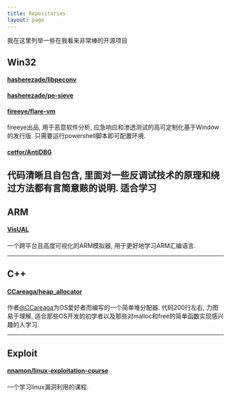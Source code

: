 ```yaml
---
title: Repositories
layout: page
---
```


我在这里列举一些在我看来非常棒的开源项目

## Win32

#### [hasherezade/libpeconv](https://github.com/hasherezade/libpeconv)
#### [hasherezade/pe-sieve](https://github.com/hasherezade/pe-sieve)
#### [fireeye/flare-vm](https://github.com/fireeye/flare-vm)

fireeye出品, 用于恶意软件分析, 应急响应和渗透测试的高可定制化基于Window的发行版. 只需要运行powershell脚本即可配置环境.

#### [cetfor/AntiDBG](https://github.com/cetfor/AntiDBG)

代码清晰且自包含, 里面对一些反调试技术的原理和绕过方法都有言简意赅的说明. 适合学习
----

## ARM

#### [VisUAL](https://salmanarif.bitbucket.io/visual/index.html)

一个跨平台且高度可视化的ARM模拟器, 用于更好地学习ARM汇编语言.

----

## C++

#### [CCareaga/heap_allocator](https://github.com/CCareaga/heap_allocator)

作者[@CCareaga](https://github.com/CCareaga)为OS爱好者而编写的一个简单堆分配器. 代码200行左右, 力图易于理解, 适合那些OS开发的初学者以及那些对malloc和free的简单函数实现感兴趣的人学习. 

----
## Exploit

#### [nnamon/linux-exploitation-course](https://github.com/nnamon/linux-exploitation-course)

一个学习linux漏洞利用的课程. 
